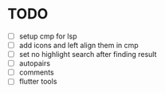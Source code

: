 # TODO

- [ ] setup cmp for lsp
- [ ] add icons and left align them in cmp 
- [ ] set no highlight search after finding result
- [ ] autopairs
- [ ] comments
- [ ] flutter tools
